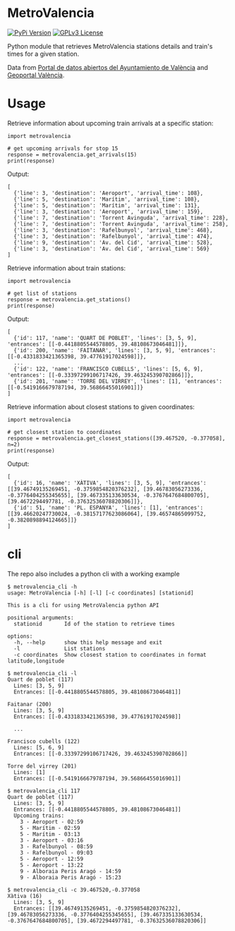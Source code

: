 # MetroValencia

[![PyPi Version](https://img.shields.io/pypi/v/MetroValencia.svg?color=forestgreen)](https://pypi.org/project/MetroValencia/)
[![GPLv3 License](https://img.shields.io/badge/License-GPL%20v3-yellow.svg)](https://opensource.org/licenses/)

Python module that retrieves MetroValencia stations details and train's times for a given station.

Data from [Portal de datos abiertos del Ayuntamiento de València](https://valencia.opendatasoft.com) and [Geoportal València](https://geoportal.valencia.es).

# Usage

Retrieve information about upcoming train arrivals at a specific station:
```
import metrovalencia

# get upcoming arrivals for stop 15
response = metrovalencia.get_arrivals(15)
print(response)
```
Output:
```
[
  {'line': 3, 'destination': 'Aeroport', 'arrival_time': 108},
  {'line': 5, 'destination': 'Marítim', 'arrival_time': 108},
  {'line': 5, 'destination': 'Marítim', 'arrival_time': 131},
  {'line': 3, 'destination': 'Aeroport', 'arrival_time': 159},
  {'line': 7, 'destination': 'Torrent Avinguda', 'arrival_time': 228},
  {'line': 7, 'destination': 'Torrent Avinguda', 'arrival_time': 258},
  {'line': 3, 'destination': 'Rafelbunyol', 'arrival_time': 468},
  {'line': 3, 'destination': 'Rafelbunyol', 'arrival_time': 474},
  {'line': 9, 'destination': 'Av. del Cid', 'arrival_time': 528},
  {'line': 3, 'destination': 'Av. del Cid', 'arrival_time': 569}
]
```
Retrieve information about train stations:
```
import metrovalencia

# get list of stations
response = metrovalencia.get_stations()
print(response)
```
Output:
```
[
  {'id': 117, 'name': 'QUART DE POBLET', 'lines': [3, 5, 9], 'entrances': [[-0.4418805544578805, 39.48108673046481]]},
  {'id': 200, 'name': 'FAITANAR', 'lines': [3, 5, 9], 'entrances': [[-0.4331833421365398, 39.47761917024598]]},
  ...
  {'id': 122, 'name': 'FRANCISCO CUBELLS', 'lines': [5, 6, 9], 'entrances': [[-0.33397299106717426, 39.463245390702866]]},
  {'id': 201, 'name': 'TORRE DEL VIRREY', 'lines': [1], 'entrances': [[-0.5419166679787194, 39.56866455016901]]}
]
```
Retrieve information about closest stations to given coordinates:
```
import metrovalencia

# get closest station to coordinates
response = metrovalencia.get_closest_stations([39.467520, -0.377058], n=2)
print(response)
```
Output:
```
[
  {'id': 16, 'name': 'XÀTIVA', 'lines': [3, 5, 9], 'entrances': [[39.46749135269451, -0.3759854820376232], [39.46783056273336, -0.3776404255345655], [39.467335133630534, -0.3767647684800705], [39.4672294497781, -0.37632536078820306]]}, 
  {'id': 51, 'name': 'PL. ESPANYA', 'lines': [1], 'entrances': [[39.46620247730024, -0.38157177623086064], [39.46574865099752, -0.3820898894124665]]}
]

```

# cli

The repo also includes a python cli with a working example

```
$ metrovalencia_cli -h
usage: MetroValencia [-h] [-l] [-c coordinates] [stationid]

This is a cli for using MetroValencia python API

positional arguments:
  stationid       Id of the station to retrieve times

options:
  -h, --help      show this help message and exit
  -l              List stations
  -c coordinates  Show closest station to coordinates in format latitude,longitude
```

```
$ metrovalencia_cli -l
Quart de poblet (117)
  Lines: [3, 5, 9]
  Entrances: [[-0.4418805544578805, 39.48108673046481]]

Faitanar (200)
  Lines: [3, 5, 9]
  Entrances: [[-0.4331833421365398, 39.47761917024598]]

  ...

Francisco cubells (122)
  Lines: [5, 6, 9]
  Entrances: [[-0.33397299106717426, 39.463245390702866]]

Torre del virrey (201)
  Lines: [1]
  Entrances: [[-0.5419166679787194, 39.56866455016901]]
```

```
$ metrovalencia_cli 117
Quart de poblet (117)
  Lines: [3, 5, 9]
  Entrances: [[-0.4418805544578805, 39.48108673046481]]
  Upcoming trains:
    3 - Aeroport - 02:59
    5 - Marítim - 02:59
    5 - Marítim - 03:13
    3 - Aeroport - 03:16
    3 - Rafelbunyol - 08:59
    3 - Rafelbunyol - 09:03
    5 - Aeroport - 12:59
    5 - Aeroport - 13:22
    9 - Alboraia Peris Aragó - 14:59
    9 - Alboraia Peris Aragó - 15:23
```

```
$ metrovalencia_cli -c 39.467520,-0.377058 
Xàtiva (16)
  Lines: [3, 5, 9]
  Entrances: [[39.46749135269451, -0.3759854820376232], [39.46783056273336, -0.3776404255345655], [39.467335133630534, -0.3767647684800705], [39.4672294497781, -0.37632536078820306]]
```
